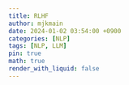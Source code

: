 ```yaml
---
title: RLHF
author: mjkmain
date: 2024-01-02 03:54:00 +0900
categories: [NLP]
tags: [NLP, LLM]
pin: true
math: true
render_with_liquid: false
---
```


